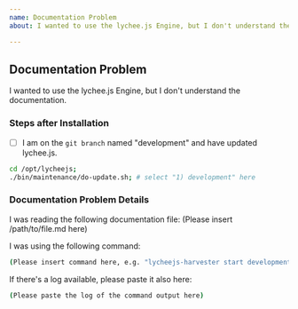 ```yaml
---
name: Documentation Problem
about: I wanted to use the lychee.js Engine, but I don't understand the documentation.

---
```


## Documentation Problem

I wanted to use the lychee.js Engine, but
I don't understand the documentation.


### Steps after Installation

- [ ] I am on the `git branch` named "development" and have updated lychee.js.

```bash
cd /opt/lycheejs;
./bin/maintenance/do-update.sh; # select "1) development" here
```


### Documentation Problem Details

I was reading the following documentation file:
(Please insert /path/to/file.md here)

I was using the following command:

```bash
(Please insert command here, e.g. "lycheejs-harvester start development;")
```

If there's a log available, please paste it also here:

```bash
(Please paste the log of the command output here)
```


